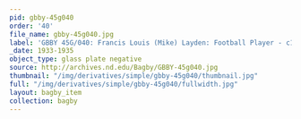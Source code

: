 ```yaml
---
pid: gbby-45g040
order: '40'
file_name: gbby-45g040.jpg
label: 'GBBY 45G/040: Francis Louis (Mike) Layden: Football Player - c1933-1935'
_date: 1933-1935
object_type: glass plate negative
source: http://archives.nd.edu/Bagby/GBBY-45g040.jpg
thumbnail: "/img/derivatives/simple/gbby-45g040/thumbnail.jpg"
full: "/img/derivatives/simple/gbby-45g040/fullwidth.jpg"
layout: bagby_item
collection: bagby
---
```

